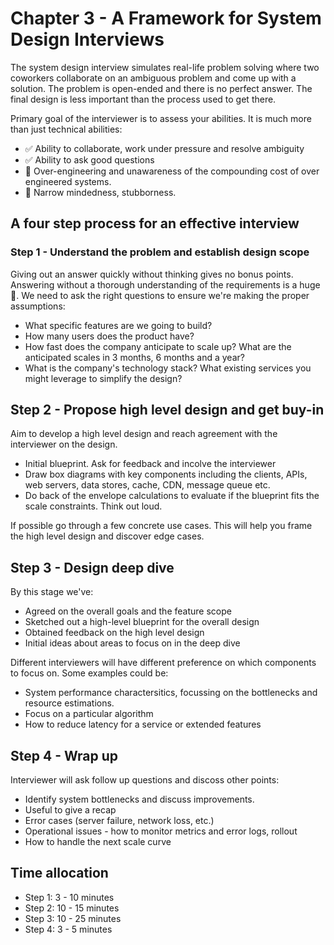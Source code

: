 # Chapter 3 - A Framework for System Design Interviews

The system design interview simulates real-life problem solving where two coworkers collaborate on an ambiguous problem and come up with a solution. The problem is open-ended and there is no perfect answer. The final design is less important than the process used to get there.

Primary goal of the interviewer is to assess your abilities. It is much more than just technical abilities:

- :white_check_mark: Ability to collaborate, work under pressure and resolve ambiguity
- :white_check_mark: Ability to ask good questions
- :triangular_flag_on_post: Over-engineering and unawareness of the compounding cost of over engineered systems.
- :triangular_flag_on_post: Narrow mindedness, stubborness. 

## A four step process for an effective interview

### Step 1 - Understand the problem and establish design scope

Giving out an answer quickly without thinking gives no bonus points. Answering without a thorough understanding of the requirements is a huge :triangular_flag_on_post:. We need to ask the right questions to ensure we're making the proper assumptions:

- What specific features are we going to build?
- How many users does the product have?
- How fast does the company anticipate to scale up? What are the anticipated scales in 3 months, 6 months and a year?
- What is the company's technology stack? What existing services you might leverage to simplify the design?

## Step 2 - Propose high level design and get buy-in

Aim to develop a high level design and reach agreement with the interviewer on the design.

- Initial blueprint. Ask for feedback and incolve the interviewer
- Draw box diagrams with key components including the clients, APIs, web servers, data stores, cache, CDN, message queue etc.
- Do back of the envelope calculations to evaluate if the blueprint fits the scale constraints. Think out loud.

If possible go through a few concrete use cases. This will help you frame the high level design and discover edge cases.

## Step 3 - Design deep dive

By this stage we've:

- Agreed on the overall goals and the feature scope
- Sketched out a high-level blueprint for the overall design
- Obtained feedback on the high level design
- Initial ideas about areas to focus on in the deep dive

Different interviewers will have different preference on which components to focus on. Some examples could be:

- System performance charactersitics, focussing on the bottlenecks and resource estimations.
- Focus on a particular algorithm
- How to reduce latency for a service or extended features

## Step 4 - Wrap up

Interviewer will ask follow up questions and discoss other points:

- Identify system bottlenecks and discuss improvements.
- Useful to give a recap
- Error cases (server failure, network loss, etc.)
- Operational issues - how to monitor metrics and error logs, rollout
- How to handle the next scale curve

## Time allocation

- Step 1: 3 - 10 minutes
- Step 2: 10 - 15 minutes
- Step 3: 10 - 25 minutes
- Step 4: 3 - 5 minutes
